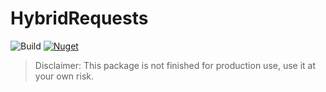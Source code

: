 # HybridRequests

![Build](https://github.com/allanalves23/HybridRequests/workflows/.NET/badge.svg)
[![Nuget](https://img.shields.io/nuget/v/HybridRequests?style=flat-square)](https://www.nuget.org/packages/HybridRequests/)

> Disclaimer: This package is not finished for production use, use it at your own risk.


